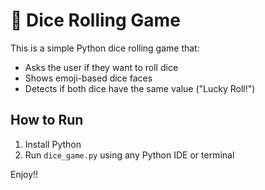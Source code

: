 # 🎲 Dice Rolling Game

This is a simple Python dice rolling game that:

- Asks the user if they want to roll dice
- Shows emoji-based dice faces
- Detects if both dice have the same value ("Lucky Roll!")

## How to Run

1. Install Python
2. Run `dice_game.py` using any Python IDE or terminal

Enjoy!!
